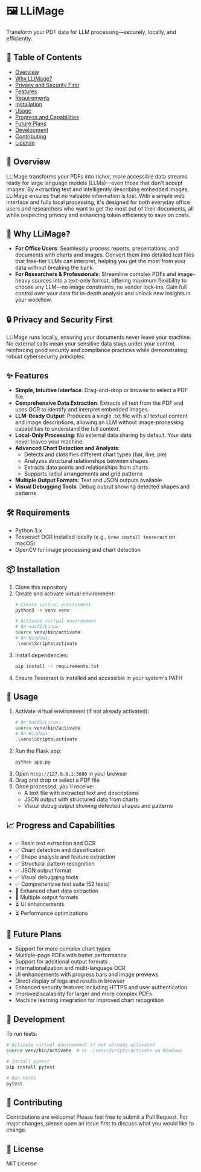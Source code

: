 # 🖼️ LLiMage

Transform your PDF data for LLM processing—securely, locally, and efficiently.

## 📑 Table of Contents
- [Overview](#-overview)
- [Why LLiMage?](#-why-llimage)
- [Privacy and Security First](#-privacy-and-security-first)
- [Features](#-features)
- [Requirements](#️-requirements)
- [Installation](#-installation)
- [Usage](#-usage)
- [Progress and Capabilities](#-progress-and-capabilities)
- [Future Plans](#-future-plans)
- [Development](#-development)
- [Contributing](#-contributing)
- [License](#-license)

## 🌟 Overview

LLiMage transforms your PDFs into richer, more accessible data streams ready for large language models (LLMs)—even those that don't accept images. By extracting text and intelligently describing embedded images, LLiMage ensures that no valuable information is lost. With a simple web interface and fully local processing, it's designed for both everyday office users and researchers who want to get the most out of their documents, all while respecting privacy and enhancing token efficiency to save on costs.

## 🎯 Why LLiMage?

- **For Office Users**: Seamlessly process reports, presentations, and documents with charts and images. Convert them into detailed text files that free-tier LLMs can interpret, helping you get the most from your data without breaking the bank.
- **For Researchers & Professionals**: Streamline complex PDFs and image-heavy sources into a text-only format, offering maximum flexibility to choose any LLM—no image constraints, no vendor lock-ins. Gain full control over your data for in-depth analysis and unlock new insights in your workflow.

## 🔒 Privacy and Security First

LLiMage runs locally, ensuring your documents never leave your machine. No external calls mean your sensitive data stays under your control, reinforcing good security and compliance practices while demonstrating robust cybersecurity principles.

## ✨ Features

- **Simple, Intuitive Interface**: Drag-and-drop or browse to select a PDF file.
- **Comprehensive Data Extraction**: Extracts all text from the PDF and uses OCR to identify and interpret embedded images.
- **LLM-Ready Output**: Produces a single .txt file with all textual content and image descriptions, allowing an LLM without image-processing capabilities to understand the full context.
- **Local-Only Processing**: No external data sharing by default. Your data never leaves your machine.
- **Advanced Chart Detection and Analysis**:
  - Detects and classifies different chart types (bar, line, pie)
  - Analyzes structural relationships between shapes
  - Extracts data points and relationships from charts
  - Supports radial arrangements and grid patterns
- **Multiple Output Formats**: Text and JSON outputs available
- **Visual Debugging Tools**: Debug output showing detected shapes and patterns

## 🛠️ Requirements
- Python 3.x
- Tesseract OCR installed locally (e.g., `brew install tesseract` on macOS)
- OpenCV for image processing and chart detection

## 📦 Installation
1. Clone this repository
2. Create and activate virtual environment:
   ```bash
   # Create virtual environment
   python3 -m venv venv
   
   # Activate virtual environment
   # On macOS/Linux:
   source venv/bin/activate
   # On Windows:
   .\venv\Scripts\activate
   ```
3. Install dependencies:
   ```bash
   pip install -r requirements.txt
   ```
4. Ensure Tesseract is installed and accessible in your system's PATH

## 🚀 Usage
1. Activate virtual environment (if not already activated):
   ```bash
   # On macOS/Linux:
   source venv/bin/activate
   # On Windows:
   .\venv\Scripts\activate
   ```
2. Run the Flask app:
   ```bash
   python app.py
   ```
3. Open `http://127.0.0.1:5000` in your browser
4. Drag and drop or select a PDF file
5. Once processed, you'll receive:
   - A text file with extracted text and descriptions
   - JSON output with structured data from charts
   - Visual debug output showing detected shapes and patterns

## 📈 Progress and Capabilities
- ✅ Basic text extraction and OCR
- ✅ Chart detection and classification
- ✅ Shape analysis and feature extraction
- ✅ Structural pattern recognition
- ✅ JSON output format
- ✅ Visual debugging tools
- ✅ Comprehensive test suite (52 tests)
- 🔄 Enhanced chart data extraction
- 🔄 Multiple output formats
- ⏳ UI enhancements
- ⏳ Performance optimizations

## 🎯 Future Plans
- Support for more complex chart types
- Multiple-page PDFs with better performance
- Support for additional output formats
- Internationalization and multi-language OCR
- UI enhancements with progress bars and image previews
- Direct display of logs and results in browser
- Enhanced security features including HTTPS and user authentication
- Improved scalability for larger and more complex PDFs
- Machine learning integration for improved chart recognition

## 🔧 Development
To run tests:
```bash
# Activate virtual environment if not already activated
source venv/bin/activate  # or .\venv\Scripts\activate on Windows

# Install pytest
pip install pytest

# Run tests
pytest
```

## 🤝 Contributing
Contributions are welcome! Please feel free to submit a Pull Request. For major changes, please open an issue first to discuss what you would like to change.

## 📄 License
MIT License
